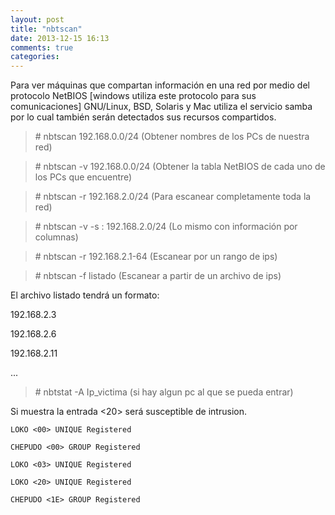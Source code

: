 ```yaml
---
layout: post
title: "nbtscan"
date: 2013-12-15 16:13
comments: true
categories: 
---
```

Para ver máquinas que compartan información en una red por medio del protocolo NetBIOS [windows utiliza este protocolo para sus comunicaciones] GNU/Linux, BSD, Solaris y Mac utiliza el servicio samba por lo cual también serán detectados sus recursos compartidos.

>\# nbtscan 192.168.0.0/24  (Obtener nombres de los PCs de nuestra red)

>\# nbtscan -v 192.168.0.0/24  (Obtener la tabla NetBIOS de cada uno de los PCs que encuentre)

>\# nbtscan -r 192.168.2.0/24  (Para escanear completamente toda la red)

>\# nbtscan -v -s : 192.168.2.0/24  (Lo mismo con información por columnas)

>\# nbtscan -r 192.168.2.1-64  (Escanear por un rango de ips)

>\# nbtscan -f listado   (Escanear a partir de un archivo de ips)

El archivo listado tendrá un formato:

192.168.2.3

192.168.2.6

192.168.2.11

...

>\# nbtstat -A Ip_victima  (si hay algun pc al que se pueda entrar)

Si muestra la entrada <20> será susceptible de intrusion.

	LOKO <00> UNIQUE Registered

	CHEPUDO <00> GROUP Registered

	LOKO <03> UNIQUE Registered

	LOKO <20> UNIQUE Registered 

	CHEPUDO <1E> GROUP Registered

